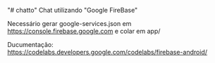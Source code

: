 "# chatto" 
Chat utilizando "Google FireBase"

Necessário gerar google-services.json em https://console.firebase.google.com e colar em app/

Ducumentação:
https://codelabs.developers.google.com/codelabs/firebase-android/
